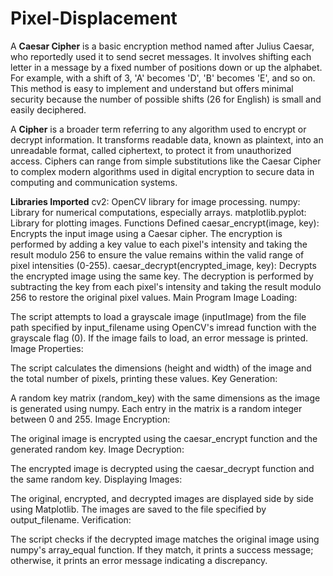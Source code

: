 # Pixel-Displacement


A **Caesar Cipher** is a basic encryption method named after Julius Caesar, who reportedly used it to send secret messages. It involves shifting each letter in a message by a fixed number of positions down or up the alphabet. For example, with a shift of 3, 'A' becomes 'D', 'B' becomes 'E', and so on. This method is easy to implement and understand but offers minimal security because the number of possible shifts (26 for English) is small and easily deciphered.

A **Cipher** is a broader term referring to any algorithm used to encrypt or decrypt information. It transforms readable data, known as plaintext, into an unreadable format, called ciphertext, to protect it from unauthorized access. Ciphers can range from simple substitutions like the Caesar Cipher to complex modern algorithms used in digital encryption to secure data in computing and communication systems.


**Libraries Imported**
cv2: OpenCV library for image processing.
numpy: Library for numerical computations, especially arrays.
matplotlib.pyplot: Library for plotting images.
Functions Defined
caesar_encrypt(image, key):
Encrypts the input image using a Caesar cipher.
The encryption is performed by adding a key value to each pixel's intensity and taking the result modulo 256 to ensure the value remains within the valid range of pixel intensities (0-255).
caesar_decrypt(encrypted_image, key):
Decrypts the encrypted image using the same key.
The decryption is performed by subtracting the key from each pixel's intensity and taking the result modulo 256 to restore the original pixel values.
Main Program
Image Loading:

The script attempts to load a grayscale image (inputImage) from the file path specified by input_filename using OpenCV's imread function with the grayscale flag (0).
If the image fails to load, an error message is printed.
Image Properties:

The script calculates the dimensions (height and width) of the image and the total number of pixels, printing these values.
Key Generation:

A random key matrix (random_key) with the same dimensions as the image is generated using numpy. Each entry in the matrix is a random integer between 0 and 255.
Image Encryption:

The original image is encrypted using the caesar_encrypt function and the generated random key.
Image Decryption:

The encrypted image is decrypted using the caesar_decrypt function and the same random key.
Displaying Images:

The original, encrypted, and decrypted images are displayed side by side using Matplotlib.
The images are saved to the file specified by output_filename.
Verification:

The script checks if the decrypted image matches the original image using numpy's array_equal function.
If they match, it prints a success message; otherwise, it prints an error message indicating a discrepancy.
